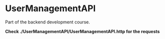 # UserManagementAPI

Part of the backend development course.

**Check ./UserManagementAPI/UserManagementAPI.http for the requests**


